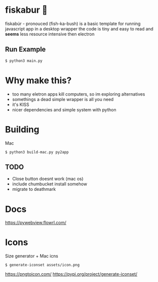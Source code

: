 # fiskabur 🐡
fiskabúr - pronouced (fish-ka-bush) is a basic template for running javascript app in a desktop wrapper
the code is tiny and easy to read and **seems** less resource intensive then electron


## Run Example

```bash
$ python3 main.py
```

# Why make this?
- too many eletron apps kill computers, so im exploring alternatives
- somethings a dead simple wrapper is all you need
- it's KISS
- nicer dependencies and simple system with python

# Building
Mac
```
$ python3 build-mac.py py2app
```

## TODO
- Close button doesnt work (mac os)
- include chumbucket install somehow
- migrate to deathmark

# Docs
https://pywebview.flowrl.com/

# Icons

Size generator + Mac icns
```
$ generate-iconset assets/icon.png
```

https://pngtoicon.com/
https://pypi.org/project/generate-iconset/

